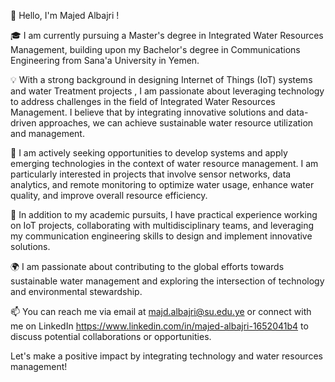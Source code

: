 👋 Hello, I'm Majed Albajri !

🎓 I am currently pursuing a Master's degree in Integrated Water Resources Management, building upon my Bachelor's degree in Communications Engineering from Sana'a University in Yemen.

💡 With a strong background in designing Internet of Things (IoT) systems and water Treatment projects , I am passionate about leveraging technology to address challenges in the field of Integrated Water Resources Management. I believe that by integrating innovative solutions and data-driven approaches, we can achieve sustainable water resource utilization and management.

🔭 I am actively seeking opportunities to develop systems and apply emerging technologies in the context of water resource management. I am particularly interested in projects that involve sensor networks, data analytics, and remote monitoring to optimize water usage, enhance water quality, and improve overall resource efficiency.

💼 In addition to my academic pursuits, I have practical experience working on IoT projects, collaborating with multidisciplinary teams, and leveraging my communication engineering skills to design and implement innovative solutions.

🌍 I am passionate about contributing to the global efforts towards sustainable water management and exploring the intersection of technology and environmental stewardship.

📫 You can reach me via email at majd.albajri@su.edu.ye or connect with me on LinkedIn https://www.linkedin.com/in/majed-albajri-1652041b4 to discuss potential collaborations or opportunities.

Let's make a positive impact by integrating technology and water resources management!
